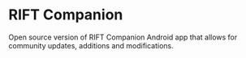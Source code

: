 RIFT Companion
==============

Open source version of RIFT Companion Android app that allows for community updates, additions and modifications.
